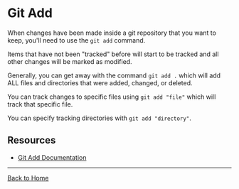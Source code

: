 # Git Add

When changes have been made inside a git repository that you want to keep, you'll need to use the `git add` command.

Items that have not been "tracked" before will start to be tracked and all other changes will be marked as modified.

Generally, you can get away with the command `git add .` which will add ALL files and directories that were added, changed, or deleted.

You can track changes to specific files using `git add "file"` which will track that specific file.

You can specify tracking directories with `git add "directory"`.

## Resources

- [Git Add Documentation](https://git-scm.com/docs/git-add)

---

[Back to Home](../README.md)
